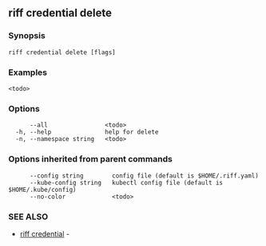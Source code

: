 ## riff credential delete

<todo>

### Synopsis

<todo>

```
riff credential delete [flags]
```

### Examples

```
<todo>
```

### Options

```
      --all                <todo>
  -h, --help               help for delete
  -n, --namespace string   <todo>
```

### Options inherited from parent commands

```
      --config string        config file (default is $HOME/.riff.yaml)
      --kube-config string   kubectl config file (default is $HOME/.kube/config)
      --no-color             <todo>
```

### SEE ALSO

* [riff credential](riff_credential.md)	 - <todo>

